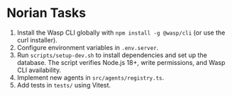 # Norian Tasks

1. Install the Wasp CLI globally with `npm install -g @wasp/cli` (or use the curl installer).
2. Configure environment variables in `.env.server`.
3. Run `scripts/setup-dev.sh` to install dependencies and set up the database. The script verifies Node.js 18+, write permissions, and Wasp CLI availability.
4. Implement new agents in `src/agents/registry.ts`.
5. Add tests in `tests/` using Vitest.
